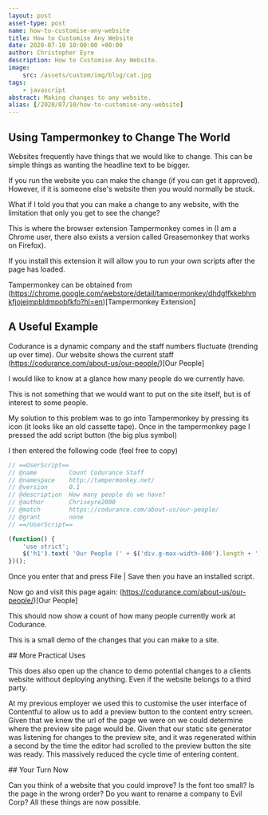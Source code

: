 ```yaml
---
layout: post
asset-type: post
name: how-to-customise-any-website
title: How to Customise Any Website
date: 2020-07-10 10:00:00 +00:00
author: Christopher Eyre
description: How to Customise Any Website.
image:
    src: /assets/custom/img/blog/cat.jpg
tags:
    - javascript
abstract: Making changes to any website.
alias: [/2020/07/10/how-to-customise-any-website]
---
```


## Using Tampermonkey to Change The World

Websites frequently have things that we would like to change.
This can be simple things as wanting the headline text to be bigger.

If you run the website you can make the change (if you can get it approved).
However, if it is someone else's website then you would normally be stuck.

What if I told you that you can make a change to any website, with the limitation that only you get to see the change?

This is where the browser extension Tampermonkey comes in (I am a Chrome user, there also exists a version called Greasemonkey that works on Firefox).

If you install this extension it will allow you to run your own scripts after the page has loaded.

Tampermonkey can be obtained from (https://chrome.google.com/webstore/detail/tampermonkey/dhdgffkkebhmkfjojejmpbldmpobfkfo?hl=en)[Tampermonkey Extension]

## A Useful Example

Codurance is a dynamic company and the staff numbers fluctuate (trending up over time).
Our website shows the current staff (https://codurance.com/about-us/our-people/)[Our People]

I would like to know at a glance how many people do we currently have.

This is not something that we would want to put on the site itself, but is of interest to some people.

My solution to this problem was to go into Tampermonkey by pressing its icon (it looks like an old cassette tape).
Once in the tampermonkey page I pressed the add script button (the big plus symbol)

I then entered the following code (feel free to copy)

```javascript
// ==UserScript==
// @name         Count Codurance Staff
// @namespace    http://tampermonkey.net/
// @version      0.1
// @description  How many people do we have?
// @author       Chriseyre2000
// @match        https://codurance.com/about-us/our-people/
// @grant        none
// ==/UserScript==

(function() {
    'use strict';
    $('h1').text( 'Our People (' + $('div.g-max-width-800').length + ')'  );
})();
```

Once you enter that and press File | Save then you have an installed script.

Now go and visit this page again: (https://codurance.com/about-us/our-people/)[Our People]

This should now show a count of how many people currently work at Codurance.

This is a small demo of the changes that you can make to a site.

## More Practical Uses

This does also open up the chance to demo potential changes to a clients website without deploying anything. Even if the website belongs to a third party.

At my previous employer we used this to customise the user interface of Contentful to allow us to add a preview button to the content entry screen. Given that we knew the url of the page we were on we could determine where the preview site page would be. Given that our static site generator was listening for changes to the preview site, and it was regenerated within a second by the time the editor had scrolled to the preview button the site was ready. This massively reduced the cycle time of entering content.

## Your Turn Now

Can you think of a website that you could improve? Is the font too small? Is the page in the wrong order? Do you want to rename a company to Evil Corp? All these things are now possible.